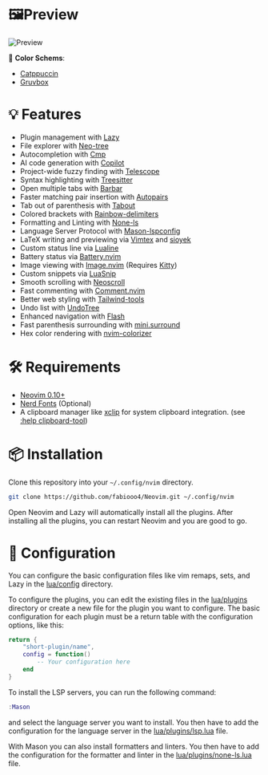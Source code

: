 # 🖼️Preview

![Preview](/../assets/preview.png?raw=true "Preview")

🎨 **Color Schems**: 
- [Catppuccin](https://github.com/catppuccin/nvim)
- [Gruvbox](https://github.com/ellisonleao/gruvbox.nvim)

# 💡 Features

- Plugin management with [Lazy](https://github.com/folke/lazy.nvim)
- File explorer with [Neo-tree](https://github.com/nvim-neo-tree/neo-tree.nvim)
- Autocompletion with [Cmp](https://github.com/hrsh7th/nvim-cmp)
- AI code generation with [Copilot](https://github.com/github/copilot.vim)
- Project-wide fuzzy finding with [Telescope](https://github.com/nvim-telescope/telescope.nvim)
- Syntax highlighting with [Treesitter](https://github.com/nvim-treesitter/nvim-treesitter)
- Open multiple tabs with [Barbar](https://github.com/romgrk/barbar.nvim)
- Faster matching pair insertion with [Autopairs](https://github.com/windwp/nvim-autopairs)
- Tab out of parenthesis with [Tabout](https://github.com/abecodes/tabout.nvim)
- Colored brackets with [Rainbow-delimiters](https://github.com/HiPhish/rainbow-delimiters.nvim)
- Formatting and Linting with [None-ls](https://github.com/nvimtools/none-ls.nvim)
- Language Server Protocol with [Mason-lspconfig](https://github.com/williamboman/mason-lspconfig.nvim)
- LaTeX writing and previewing via [Vimtex](https://github.com/lervag/vimtex#snippets-and-templates) and [sioyek](https://sioyek.info/)
- Custom status line via [Lualine](https://github.com/nvim-lualine/lualine.nvim)
- Battery status via [Battery.nvim](https://github.com/justinhj/battery.nvim)
- Image viewing with [Image.nvim](https://github.com/3rd/image.nvim) (Requires [Kitty](https://sw.kovidgoyal.net/kitty/))
- Custom snippets via [LuaSnip](https://github.com/L3MON4D3/LuaSnip)
- Smooth scrolling with [Neoscroll](https://github.com/karb94/neoscroll.nvim)
- Fast commenting with [Comment.nvim](https://github.com/numToStr/Comment.nvim)
- Better web styling with [Tailwind-tools](https://github.com/luckasRanarison/tailwind-tools.nvim)
- Undo list with [UndoTree](https://github.com/mbbill/undotree)
- Enhanced navigation with [Flash](https://github.com/folke/flash.nvim)
- Fast parenthesis surrounding with [mini.surround](https://github.com/echasnovski/mini.surround)
- Hex color rendering with [nvim-colorizer](https://github.com/norcalli/nvim-colorizer.lua)

# 🛠️ Requirements

- [Neovim 0.10+](https://github.com/neovim/neovim/releases/tag/stable)
- [Nerd Fonts](https://www.nerdfonts.com/font-downloads) (Optional)
- A clipboard manager like [xclip](https://github.com/astrand/xclip) for system clipboard integration. (see [:help clipboard-tool](https://neovim.io/doc/user/provider.html#clipboard-tool))

# 📦 Installation

Clone this repository into your `~/.config/nvim` directory.

```bash
git clone https://github.com/fabiooo4/Neovim.git ~/.config/nvim
```

Open Neovim and Lazy will automatically install all the plugins. After installing all the plugins, you can restart Neovim and you are good to go.

# 📝 Configuration

You can configure the basic configuration files like vim remaps, sets, and Lazy in the [lua/config](./lua/config) directory.

To configure the plugins, you can edit the existing files in the [lua/plugins](./lua/plugins) directory or create a new file for the plugin you want to
configure. The basic configuration for each plugin must be a return table with the configuration options, like this:

```lua
return {
    "short-plugin/name",
    config = function()
        -- Your configuration here
    end
}
```

To install the LSP servers, you can run the following command:

```lua
:Mason
```

and select the language server you want to install. You then have to add the configuration for the language server in the [lua/plugins/lsp.lua](./lua/plugins/lsp.lua) file.

With Mason you can also install formatters and linters. You then have to add the configuration for the formatter and linter in the [lua/plugins/none-ls.lua](./lua/plugins/none-ls.lua) file.
